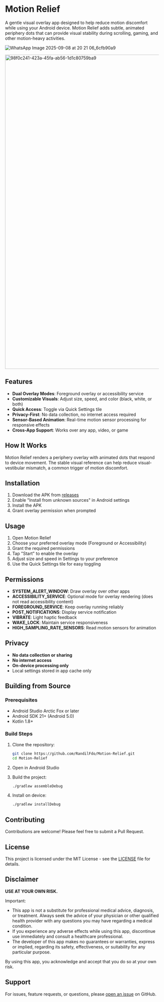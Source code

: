 # Motion Relief

A gentle visual overlay app designed to help reduce motion discomfort while using your Android device. Motion Relief adds subtle, animated periphery dots that can provide visual stability during scrolling, gaming, and other motion-heavy activities.

![WhatsApp Image 2025-09-08 at 20 21 06_6cfb90a9](https://github.com/user-attachments/assets/697839d1-6f0e-4f9a-b30b-d0af1cd51463)

<img width="1024" height="1024" alt="98f0c241-423a-45fa-ab56-1d1c80759ba9" src="https://github.com/user-attachments/assets/d0664796-a92d-4053-afa0-fbe6526a8447" />

## Features

- **Dual Overlay Modes**: Foreground overlay or accessibility service
- **Customizable Visuals**: Adjust size, speed, and color (black, white, or both)
- **Quick Access**: Toggle via Quick Settings tile
- **Privacy-First**: No data collection, no internet access required
- **Sensor-Based Animation**: Real-time motion sensor processing for responsive effects
- **Cross-App Support**: Works over any app, video, or game

## How It Works

Motion Relief renders a periphery overlay with animated dots that respond to device movement. The stable visual reference can help reduce visual-vestibular mismatch, a common trigger of motion discomfort.

## Installation

1. Download the APK from [releases](https://github.com/RandilFdo/Motion-Relief/releases)
2. Enable "Install from unknown sources" in Android settings
3. Install the APK
4. Grant overlay permission when prompted

## Usage

1. Open Motion Relief
2. Choose your preferred overlay mode (Foreground or Accessibility)
3. Grant the required permissions
4. Tap "Start" to enable the overlay
5. Adjust size and speed in Settings to your preference
6. Use the Quick Settings tile for easy toggling

## Permissions

- **SYSTEM_ALERT_WINDOW**: Draw overlay over other apps
- **ACCESSIBILITY_SERVICE**: Optional mode for overlay rendering (does not read accessibility content)
- **FOREGROUND_SERVICE**: Keep overlay running reliably
- **POST_NOTIFICATIONS**: Display service notification
- **VIBRATE**: Light haptic feedback
- **WAKE_LOCK**: Maintain service responsiveness
- **HIGH_SAMPLING_RATE_SENSORS**: Read motion sensors for animation

## Privacy

- **No data collection or sharing**
- **No internet access**
- **On-device processing only**
- Local settings stored in app cache only

## Building from Source

### Prerequisites

- Android Studio Arctic Fox or later
- Android SDK 21+ (Android 5.0)
- Kotlin 1.8+

### Build Steps

1. Clone the repository:
   ```bash
   git clone https://github.com/RandilFdo/Motion-Relief.git
   cd Motion-Relief
   ```

2. Open in Android Studio

3. Build the project:
   ```bash
   ./gradlew assembleDebug
   ```

4. Install on device:
   ```bash
   ./gradlew installDebug
   ```

## Contributing

Contributions are welcome! Please feel free to submit a Pull Request.

## License

This project is licensed under the MIT License - see the [LICENSE](LICENSE) file for details.

## Disclaimer

**USE AT YOUR OWN RISK.**

Important:

* This app is not a substitute for professional medical advice, diagnosis, or treatment. Always seek the advice of your physician or other qualified health provider with any questions you may have regarding a medical condition.
* If you experience any adverse effects while using this app, discontinue use immediately and consult a healthcare professional.
* The developer of this app makes no guarantees or warranties, express or implied, regarding its safety, effectiveness, or suitability for any particular purpose.

By using this app, you acknowledge and accept that you do so at your own risk.

## Support

For issues, feature requests, or questions, please [open an issue](https://github.com/RandilFdo/Motion-Relief/issues) on GitHub.
